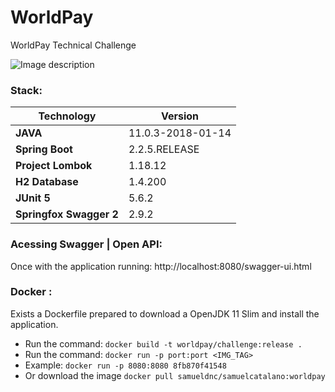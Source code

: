 # WorldPay
WorldPay Technical Challenge

![Image description](https://i.imgur.com/HaPd3Is.png)

### Stack:
| Technology | Version |
|--|--|
| **JAVA** | 11.0.3-2018-01-14 |
| **Spring Boot** | 2.2.5.RELEASE |
| **Project Lombok** | 1.18.12 |
| **H2 Database** | 1.4.200 |
| **JUnit 5** | 5.6.2 |
| **Springfox Swagger 2** | 2.9.2 |

### Acessing Swagger | Open API:
Once with the application running:
http://localhost:8080/swagger-ui.html

### Docker :

Exists a Dockerfile prepared to download a OpenJDK 11 Slim and install the application.

- Run the command: `docker build -t worldpay/challenge:release .`
- Run the command: `docker run -p port:port <IMG_TAG>`
- Example: `docker run -p 8080:8080 8fb870f41548`
- Or download the image `docker pull samueldnc/samuelcatalano:worldpay`
